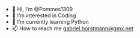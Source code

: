 - 👋 Hi, I’m @Pommes1309
- 👀 I’m interested in Coding
- 🌱 I’m currently learning Python
- 📫 How to reach me gabriel.horstmann@gmx.net

<!---
Pommes1309/Pommes1309 is a ✨ special ✨ repository because its `README.md` (this file) appears on your GitHub profile.
You can click the Preview link to take a look at your changes.
--->
